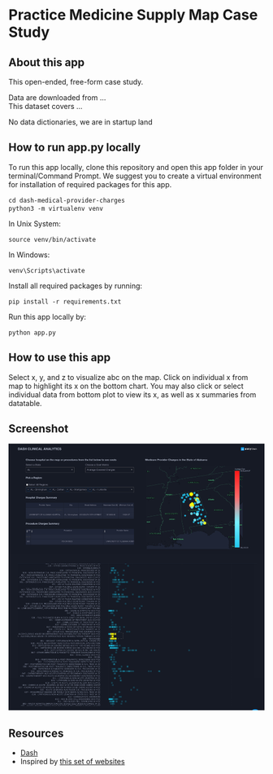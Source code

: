 # Practice Medicine Supply Map Case Study

## About this app

This open-ended, free-form case study.

Data are downloaded from ...  
This dataset covers ...

No data dictionaries, we are in startup land

## How to run app.py locally

To run this app locally, clone this repository and open this app folder in your terminal/Command Prompt. We suggest you to create a virtual environment for installation of required packages for this app.

```
cd dash-medical-provider-charges
python3 -m virtualenv venv

```
In Unix System:
```
source venv/bin/activate

```

In Windows: 

```
venv\Scripts\activate
```

Install all required packages by running:
```
pip install -r requirements.txt
```

Run this app locally by:
```
python app.py
```

## How to use this app

Select x, y, and z to visualize abc on the map. Click on individual x from map to highlight its x on the bottom chart. You may also click or select individual data from bottom plot to view its x, as well as x summaries from datatable.

## Screenshot

![Screencast](screenshot.png)

## Resources
* [Dash](https://dash.plot.ly/)
* Inspired by [this set of websites](https://dash-gallery.plotly.host/Portal/)
